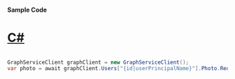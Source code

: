 #### Sample Code
# [C#](#tab/Csharp)

```C#

GraphServiceClient graphClient = new GraphServiceClient();
var photo = await graphClient.Users["{id|userPrincipalName}"].Photo.Request().GetAsync();

```